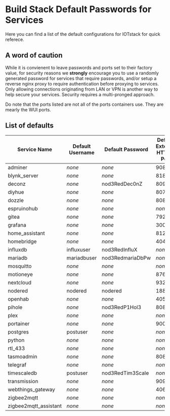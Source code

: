 # Build Stack Default Passwords for Services

Here you can find a list of the default configurations for IOTstack for quick referece.

## A word of caution
While it is convienent to leave passwords and ports set to their factory value, for security reasons we __strongly__ encourage you to use a randomly generated password for services that require passwords, and/or setup a reverse nginx proxy to require authentication before proxying to services. Only allowing connections originating from LAN or VPN is another way to help secure your services. Security requires a multi-pronged approach.

Do note that the ports listed are not all of the ports containers use. They are mearly the WUI ports.

## List of defaults

| Service Name | Default Username | Default Password | Default External HTTP/S Port | Multiple Passwords |
| ------------ | ---------------- | ---------------- | ---------------------------- | ------------------ |
| adminer      | *none* | *none*     | 9080 | No |
| blynk_server | *none* | *none*     | 8180 | No |
| deconz       | *none* | nod3RedDec0nZ | 8090 | No |
| diyhue       | *none* | *none*     | 8070 | No |
| dozzle       | *none* | *none*     | 8080 | No |
| espruinohub  | *none* | *none*     | *none* | No |
| gitea        | *none* | *none*     | 7920 | No |
| grafana      | *none* | *none*     | 3000 | No |
| home_assistant | *none* | *none*   | 8123 | No |
| homebridge   | *none* | *none*     | 4040 | No |
| influxdb     | influxuser | nod3RedInfluX | *none* | Yes |
| mariadb      | mariadbuser | nod3RedmariaDbPw | *none* | Yes |
| mosquitto    | *none* | *none*     | *none* | No |
| motioneye    | *none* | *none*     | 8765 | No |
| nextcloud    | *none* | *none*     | 9321 | No |
| nodered      | nodered | nodered   | 1880 | No |
| openhab      | *none* | *none*     | 4050 | No |
| pihole       | *none* | nod3RedP1Hol3 | 8089 | No |
| plex         | *none* | *none*     | *none* | No |
| portainer    | *none* | *none*     | 9000 | No |
| postgres     | postuser | *none*   | *none* | No | - To complete here down for build refactoring
| python       | *none* | *none*     | *none* | No |
| rtl_433      | *none* | *none*     | *none* | No |
| tasmoadmin   | *none* | *none*     | 8088 | No |
| telegraf     | *none* | *none*     | *none* | No |
| timescaledb  | postuser | nod3RedTim3Scale | *none* | No |
| transmission | *none* | *none*     | 9091 | No |
| webthings_gateway | *none* | *none* | 4060 | No |
| zigbee2mqtt  | *none* | *none*     | *none* | No |
| zigbee2mqtt_assistant | *none*     | *none* | *none* | No |
